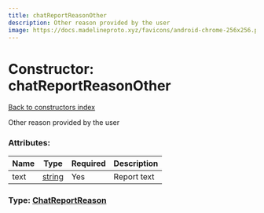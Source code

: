 ```yaml
---
title: chatReportReasonOther
description: Other reason provided by the user
image: https://docs.madelineproto.xyz/favicons/android-chrome-256x256.png
---
```

# Constructor: chatReportReasonOther  
[Back to constructors index](index.md)



Other reason provided by the user

### Attributes:

| Name     |    Type       | Required | Description |
|----------|---------------|----------|-------------|
|text|[string](../types/string.md) | Yes|Report text|



### Type: [ChatReportReason](../types/ChatReportReason.md)



